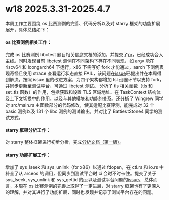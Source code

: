 # w18 2025.3.31-2025.4.7

本周工作主要围绕 os 比赛测例的完善、代码分析以及对 starry 框架的功能扩展展开，具体总结如下：  
#### os 比赛测例相关工作：
完成 os 比赛测例 libctest 题目相关信息文档的添加，并提交了[pr](https://github.com/oscomp/oskernel-testsuits-cooperation/pull/5)，已经成功合入主线。同时发现目前 libctest 测例在不同架构下存在不同表现，如 argv 能在 riscv64 和 loongarch64 下运行，x86 下需写好 fork 才能通过，aarch 下测例表现奇怪且使用 strace 查看运行状态直接 FAIL，该问题在[issue](https://github.com/oscomp/starry-next/issues/5)已提出并在本周得到解决，按照 issue 里的改进方案，为四个架构都增加 tsl 设置环节以支持 fork，并同步更新至测试平台，可通过 libctest 测试。
分析了 tls 相关函数（tls 和 set_tls 函数）的作用，包括获取和设置 TLS 区域地址、在 TaskContext 结构体及上下文切换中的作用，以及与其他模块和功能的关系。还分析了 Wingrew 同学对 src/main.rs 主函数部分的代码修改，使其适配比赛评测，能完成对 32 个 basic 测例以及 131 个 libc 测例的测试输出，并对比了 BattiestStone4 同学的测试方式。
#### starry 框架分析工作：
对 starry 整体框架进行初步分析，完成[分析文档（第一版）](https://docs.qq.com/doc/DWlN4VnVsSEp2a2hi?nlc=1)。
#### starry 功能扩展工作：
增加了 sys_lseek 和 sys_unlink（for x86）以通过 fdopen，在 ctl.rs 和 io.rs 中补全了从 arceos 的调用，但同步到测试平台时 ci 会时不时卡住。提交了关于 sys_lseek, sys_unlink 和 sys_gettid 的[pr](https://github.com/oscomp/starry-next/pull/33)以及测试平台问题的[issue](https://github.com/LearningOS/learningos-classroom-oscomp-oscomp-test-os25_test-1/issues/4)。
总体而言，本周在 os 比赛测例的完善上取得了一定进展，对 starry 框架也有了更深入的理解，并对其进行了功能扩展，同时也发现并记录了测试平台存在的问题。

